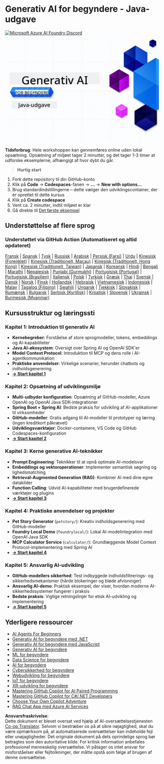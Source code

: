 <!--
CO_OP_TRANSLATOR_METADATA:
{
  "original_hash": "63b6426b88f6f56398ca3f1fbfc30889",
  "translation_date": "2025-07-29T09:24:49+00:00",
  "source_file": "README.md",
  "language_code": "da"
}
-->
# Generativ AI for begyndere - Java-udgave
[![Microsoft Azure AI Foundry Discord](https://dcbadge.limes.pink/api/server/ByRwuEEgH4)](https://discord.com/invite/ByRwuEEgH4)

![Generativ AI for begyndere - Java-udgave](../../translated_images/beg-genai-series.8b48be9951cc574c25f8a3accba949bfd03c2f008e2c613283a1b47316fbee68.da.png)

**Tidsforbrug**: Hele workshoppen kan gennemføres online uden lokal opsætning. Opsætning af miljøet tager 2 minutter, og det tager 1-3 timer at udforske eksemplerne, afhængigt af hvor dybt du går.

> **Hurtig start**

1. Fork dette repository til din GitHub-konto
2. Klik på **Code** → **Codespaces**-fanen → **...** → **New with options...**
3. Brug standardindstillingerne – dette vælger den udviklingscontainer, der er oprettet til dette kursus
4. Klik på **Create codespace**
5. Vent ca. 2 minutter, indtil miljøet er klar
6. Gå direkte til [Det første eksempel](./02-SetupDevEnvironment/README.md#step-2-create-a-github-personal-access-token)

## Understøttelse af flere sprog

### Understøttet via GitHub Action (Automatiseret og altid opdateret)

[Fransk](../fr/README.md) | [Spansk](../es/README.md) | [Tysk](../de/README.md) | [Russisk](../ru/README.md) | [Arabisk](../ar/README.md) | [Persisk (Farsi)](../fa/README.md) | [Urdu](../ur/README.md) | [Kinesisk (Forenklet)](../zh/README.md) | [Kinesisk (Traditionelt, Macau)](../mo/README.md) | [Kinesisk (Traditionelt, Hong Kong)](../hk/README.md) | [Kinesisk (Traditionelt, Taiwan)](../tw/README.md) | [Japansk](../ja/README.md) | [Koreansk](../ko/README.md) | [Hindi](../hi/README.md) | [Bengali](../bn/README.md) | [Marathi](../mr/README.md) | [Nepalesisk](../ne/README.md) | [Punjabi (Gurmukhi)](../pa/README.md) | [Portugisisk (Portugal)](../pt/README.md) | [Portugisisk (Brasilien)](../br/README.md) | [Italiensk](../it/README.md) | [Polsk](../pl/README.md) | [Tyrkisk](../tr/README.md) | [Græsk](../el/README.md) | [Thai](../th/README.md) | [Svensk](../sv/README.md) | [Dansk](./README.md) | [Norsk](../no/README.md) | [Finsk](../fi/README.md) | [Hollandsk](../nl/README.md) | [Hebraisk](../he/README.md) | [Vietnamesisk](../vi/README.md) | [Indonesisk](../id/README.md) | [Malay](../ms/README.md) | [Tagalog (Filipino)](../tl/README.md) | [Swahili](../sw/README.md) | [Ungarsk](../hu/README.md) | [Tjekkisk](../cs/README.md) | [Slovakisk](../sk/README.md) | [Rumænsk](../ro/README.md) | [Bulgarsk](../bg/README.md) | [Serbisk (Kyrillisk)](../sr/README.md) | [Kroatisk](../hr/README.md) | [Slovensk](../sl/README.md) | [Ukrainsk](../uk/README.md) | [Burmesisk (Myanmar)](../my/README.md)

## Kursusstruktur og læringssti

### **Kapitel 1: Introduktion til generativ AI**
- **Kernebegreber**: Forståelse af store sprogmodeller, tokens, embeddings og AI-kapabiliteter
- **Java AI-økosystem**: Oversigt over Spring AI og OpenAI SDK'er
- **Model Context Protocol**: Introduktion til MCP og dens rolle i AI-agentkommunikation
- **Praktiske anvendelser**: Virkelige scenarier, herunder chatbots og indholdsgenerering
- **[→ Start kapitel 1](./01-IntroToGenAI/README.md)**

### **Kapitel 2: Opsætning af udviklingsmiljø**
- **Multi-udbyder konfiguration**: Opsætning af GitHub-modeller, Azure OpenAI og OpenAI Java SDK-integrationer
- **Spring Boot + Spring AI**: Bedste praksis for udvikling af AI-applikationer til virksomheder
- **GitHub-modeller**: Gratis adgang til AI-modeller til prototyper og læring (ingen kreditkort påkrævet)
- **Udviklingsværktøjer**: Docker-containere, VS Code og GitHub Codespaces-konfiguration
- **[→ Start kapitel 2](./02-SetupDevEnvironment/README.md)**

### **Kapitel 3: Kerne generative AI-teknikker**
- **Prompt Engineering**: Teknikker til at opnå optimale AI-modelsvar
- **Embeddings og vektoroperationer**: Implementer semantisk søgning og lighedsmatching
- **Retrieval-Augmented Generation (RAG)**: Kombiner AI med dine egne datakilder
- **Function Calling**: Udvid AI-kapabiliteter med brugerdefinerede værktøjer og plugins
- **[→ Start kapitel 3](./03-CoreGenerativeAITechniques/README.md)**

### **Kapitel 4: Praktiske anvendelser og projekter**
- **Pet Story Generator** (`petstory/`): Kreativ indholdsgenerering med GitHub-modeller
- **Foundry Local Demo** (`foundrylocal/`): Lokal AI-modelintegration med OpenAI Java SDK
- **MCP Calculator Service** (`calculator/`): Grundlæggende Model Context Protocol-implementering med Spring AI
- **[→ Start kapitel 4](./04-PracticalSamples/README.md)**

### **Kapitel 5: Ansvarlig AI-udvikling**
- **GitHub-modellers sikkerhed**: Test indbyggede indholdsfiltrerings- og sikkerhedsmekanismer (hårde blokeringer og bløde afvisninger)
- **Ansvarlig AI-demo**: Praktisk eksempel, der viser, hvordan moderne AI-sikkerhedssystemer fungerer i praksis
- **Bedste praksis**: Vigtige retningslinjer for etisk AI-udvikling og implementering
- **[→ Start kapitel 5](./05-ResponsibleGenAI/README.md)**

## Yderligere ressourcer

- [AI Agents For Beginners](https://github.com/microsoft/ai-agents-for-beginners)
- [Generativ AI for begyndere med .NET](https://github.com/microsoft/Generative-AI-for-beginners-dotnet)
- [Generativ AI for begyndere med JavaScript](https://github.com/microsoft/generative-ai-with-javascript)
- [Generativ AI for begyndere](https://github.com/microsoft/generative-ai-for-beginners)
- [ML for begyndere](https://aka.ms/ml-beginners)
- [Data Science for begyndere](https://aka.ms/datascience-beginners)
- [AI for begyndere](https://aka.ms/ai-beginners)
- [Cybersikkerhed for begyndere](https://github.com/microsoft/Security-101)
- [Webudvikling for begyndere](https://aka.ms/webdev-beginners)
- [IoT for begyndere](https://aka.ms/iot-beginners)
- [XR-udvikling for begyndere](https://github.com/microsoft/xr-development-for-beginners)
- [Mastering GitHub Copilot for AI Paired Programming](https://aka.ms/GitHubCopilotAI)
- [Mastering GitHub Copilot for C#/.NET Developers](https://github.com/microsoft/mastering-github-copilot-for-dotnet-csharp-developers)
- [Choose Your Own Copilot Adventure](https://github.com/microsoft/CopilotAdventures)
- [RAG Chat App med Azure AI Services](https://github.com/Azure-Samples/azure-search-openai-demo-java)

**Ansvarsfraskrivelse**:  
Dette dokument er blevet oversat ved hjælp af AI-oversættelsestjenesten [Co-op Translator](https://github.com/Azure/co-op-translator). Selvom vi bestræber os på at sikre nøjagtighed, skal du være opmærksom på, at automatiserede oversættelser kan indeholde fejl eller unøjagtigheder. Det originale dokument på dets oprindelige sprog bør betragtes som den autoritative kilde. For kritisk information anbefales professionel menneskelig oversættelse. Vi påtager os intet ansvar for misforståelser eller fejltolkninger, der måtte opstå som følge af brugen af denne oversættelse.